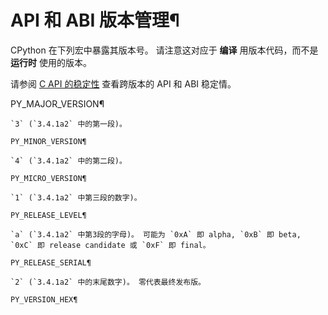 # API 和 ABI 版本管理¶

CPython 在下列宏中暴露其版本号。 请注意这对应于 **编译** 用版本代码，而不是 **运行时** 使用的版本。

请参阅 [C API 的稳定性](stable.md#stable) 查看跨版本的 API 和 ABI 稳定情。

PY_MAJOR_VERSION¶  

    

~~~
`3` (`3.4.1a2` 中的第一段)。

PY_MINOR_VERSION¶  
~~~
    

~~~
`4` (`3.4.1a2` 中的第二段)。

PY_MICRO_VERSION¶  
~~~
    

~~~
`1` (`3.4.1a2` 中第三段的数字)。

PY_RELEASE_LEVEL¶  
~~~
    

~~~
`a` (`3.4.1a2` 中第3段的字母)。 可能为 `0xA` 即 alpha, `0xB` 即 beta, `0xC` 即 release candidate 或 `0xF` 即 final。

PY_RELEASE_SERIAL¶  
~~~
    

~~~
`2` (`3.4.1a2` 中的末尾数字)。 零代表最终发布版。

PY_VERSION_HEX¶  
~~~
    

~~~
